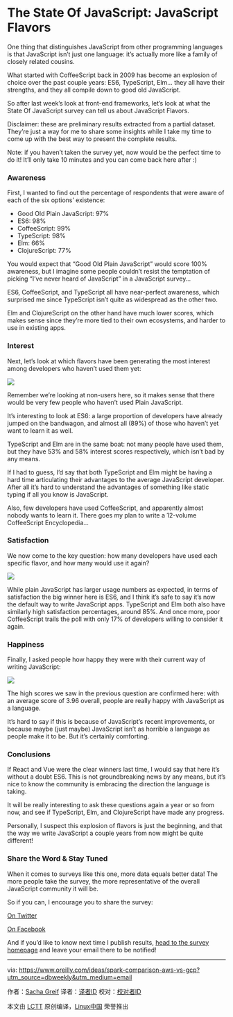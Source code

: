 The State Of JavaScript: JavaScript Flavors
===========


One thing that distinguishes JavaScript from other programming languages is that JavaScript isn’t just one language: it’s actually more like a family of closely related cousins.

What started with CoffeeScript back in 2009 has become an explosion of choice over the past couple years: ES6, TypeScript, Elm… they all have their strengths, and they all compile down to good old JavaScript.

So after last week’s look at front-end frameworks, let’s look at what the State Of JavaScript survey can tell us about JavaScript Flavors.

Disclaimer: these are preliminary results extracted from a partial dataset. They’re just a way for me to share some insights while I take my time to come up with the best way to present the complete results.

Note: if you haven’t taken the survey yet, now would be the perfect time to do it! It’ll only take 10 minutes and you can come back here after :)

### Awareness

First, I wanted to find out the percentage of respondents that were aware of each of the six options’ existence:

- Good Old Plain JavaScript: 97%
- ES6: 98%
- CoffeeScript: 99%
- TypeScript: 98%
- Elm: 66%
- ClojureScript: 77%

You would expect that “Good Old Plain JavaScript” would score 100% awareness, but I imagine some people couldn’t resist the temptation of picking “I’ve never heard of JavaScript” in a JavaScript survey…

ES6, CoffeeScript, and TypeScript all have near-perfect awareness, which surprised me since TypeScript isn’t quite as widespread as the other two.

Elm and ClojureScript on the other hand have much lower scores, which makes sense since they’re more tied to their own ecosystems, and harder to use in existing apps.

### Interest

Next, let’s look at which flavors have been generating the most interest among developers who haven’t used them yet:

![](https://embed.chartblocks.com/1.0/?c=57c4dc599973d2525fee820a&referrer=https%3A%2F%2Fmedium.com%2Fmedia%2F63092db0523a37d9d33ce6c014d727f6%3FmaxWidth%3D700&t=3efc9491eba2ce2#)

Remember we’re looking at non-users here, so it makes sense that there would be very few people who haven’t used Plain JavaScript.

It’s interesting to look at ES6: a large proportion of developers have already jumped on the bandwagon, and almost all (89%) of those who haven’t yet want to learn it as well.

TypeScript and Elm are in the same boat: not many people have used them, but they have 53% and 58% interest scores respectively, which isn’t bad by any means.

If I had to guess, I’d say that both TypeScript and Elm might be having a hard time articulating their advantages to the average JavaScript developer. After all it’s hard to understand the advantages of something like static typing if all you know is JavaScript.

Also, few developers have used CoffeeScript, and apparently almost nobody wants to learn it. There goes my plan to write a 12-volume CoffeeScript Encyclopedia…

### Satisfaction

We now come to the key question: how many developers have used each specific flavor, and how many would use it again?

![](https://embed.chartblocks.com/1.0/?c=57c4e5f79973d29461ee820a&referrer=https%3A%2F%2Fmedium.com%2Fmedia%2F1fe4bbdf807f87883fa108e31c6927d5%3FmaxWidth%3D700&t=1061d2ab8fc9838#)


While plain JavaScript has larger usage numbers as expected, in terms of satisfaction the big winner here is ES6, and I think it’s safe to say it’s now the default way to write JavaScript apps.
TypeScript and Elm both also have similarly high satisfaction percentages, around 85%. And once more, poor CoffeeScript trails the poll with only 17% of developers willing to consider it again.

### Happiness

Finally, I asked people how happy they were with their current way of writing JavaScript:

![](https://embed.chartblocks.com/1.0/?c=57c4cd8c9973d2d95bee820a&referrer=https%3A%2F%2Fmedium.com%2Fmedia%2F538138b2d91d1fa99f1696bef4dd4d3f%3FmaxWidth%3D700&t=f53efb029ea4456#)


The high scores we saw in the previous question are confirmed here: with an average score of 3.96 overall, people are really happy with JavaScript as a language.

It’s hard to say if this is because of JavaScript’s recent improvements, or because maybe (just maybe) JavaScript isn’t as horrible a language as people make it to be. But it’s certainly comforting.

### Conclusions

If React and Vue were the clear winners last time, I would say that here it’s without a doubt ES6. This is not groundbreaking news by any means, but it’s nice to know the community is embracing the direction the language is taking.

It will be really interesting to ask these questions again a year or so from now, and see if TypeScript, Elm, and ClojureScript have made any progress.

Personally, I suspect this explosion of flavors is just the beginning, and that the way we write JavaScript a couple years from now might be quite different!

### Share the Word & Stay Tuned

When it comes to surveys like this one, more data equals better data! The more people take the survey, the more representative of the overall JavaScript community it will be.

So if you can, I encourage you to share the survey:

[On Twitter][1]

[On Facebook][2]

And if you’d like to know next time I publish results, [head to the survey homepage][3] and leave your email there to be notified!


--------------------------------------------------------------------------------

via: https://www.oreilly.com/ideas/spark-comparison-aws-vs-gcp?utm_source=dbweekly&utm_medium=email

作者：[Sacha Greif][a]
译者：[译者ID](https://github.com/译者ID)
校对：[校对者ID](https://github.com/校对者ID)

本文由 [LCTT](https://github.com/LCTT/TranslateProject) 原创编译，[Linux中国](https://linux.cn/) 荣誉推出

[a]: https://medium.com/@sachagreif
[1]: https://twitter.com/intent/tweet/?text=The%20State%20Of%20JavaScript%3A%20take%20a%20short%20survey%20about%20popular%20JavaScript%20technologies%20http%3A%2F%2Fstateofjs.com%20%23stateofjs
[2]: https://facebook.com/sharer/sharer.php?u=http%3A%2F%2Fstateofjs.com
[3]: http://stateofjs.com/
